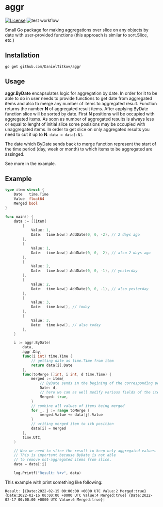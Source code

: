 # aggr
[![License](https://img.shields.io/badge/License-MIT-blue.svg)](https://opensource.org/licenses/MIT)
![test workflow](https://github.com/DanielTitkov/aggr/actions/workflows/test.yaml/badge.svg)

Small Go package for making aggregations over slice on any objects by date with user-provided functions (this approach is similar to sort.Slice, etc.)

## Installation 

```
go get github.com/DanielTitkov/aggr
```

## Usage

**aggr.ByDate** encapsulates logic for aggregation by date. In order for it to be able to do in user needs to provide functions to get date from aggregated items and also to merge any number of items to aggregated result. Function returns the number **N** of aggregated result items. After applying ByDate function slice will be sorted by date. First **N** positions will be occupied with aggregated items. As soon as number of aggregated results is always less or equal to lenght of initial slice some posisions may be occupied with unaggregated items. In order to get slice on only aggregated results you need to cut it up to **N**: `data = data[:N]`.

The date which ByDate sends back to merge function represent the start of the time period (day, week or month) to which items to be aggregated are assinged. 

See more in the example.

## Example

```go
type item struct {
	Date   time.Time
	Value  float64
	Merged bool
}

func main() {
	data := []item{
		{
			Value: 1,
			Date:  time.Now().AddDate(0, 0, -2), // 2 days ago
		},
		{
			Value: 1,
			Date:  time.Now().AddDate(0, 0, -2), // also 2 days ago
		},
		{
			Value: 2,
			Date:  time.Now().AddDate(0, 0, -1), // yesterday
		},
		{
			Value: 2,
			Date:  time.Now().AddDate(0, 0, -1), // also yesterday
		},
		{
			Value: 3,
			Date:  time.Now(), // today
		},
		{
			Value: 3,
			Date:  time.Now(), // also today
		},
	}

	i := aggr.ByDate(
		data,
		aggr.Day,
		func(i int) time.Time {
			// getting date as time.Time from item
			return data[i].Date
		},
		func(toMerge []int, i int, d time.Time) {
			merged := item{
				// ByDate sends in the begining of the corresponding period
				Date: d,
				// here we can as well modify various fields of the item
				Merged: true,
			}
			// combine all values of items being merged
			for _, j := range toMerge {
				merged.Value += data[j].Value
			}
			// writing merged item to ith position
			data[i] = merged
		},
		time.UTC,
	)

	// Now we need to slice the result to keep only aggregated values.
	// This is important because ByDate is not able
	// to remove not-aggregated items from slice.
	data = data[:i]

	log.Printf("Result: %+v", data)
```

This example with print something like following:
```
Result: [{Date:2022-02-15 00:00:00 +0000 UTC Value:2 Merged:true} {Date:2022-02-16 00:00:00 +0000 UTC Value:4 Merged:true} {Date:2022-02-17 00:00:00 +0000 UTC Value:6 Merged:true}]
```